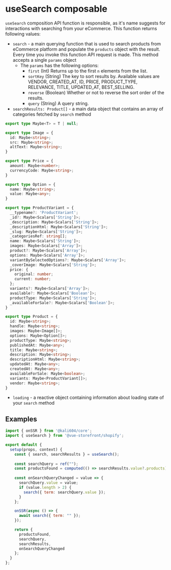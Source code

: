 # useSearch composable

`useSearch` composition API function is responsible, as it's name suggests for interactions with searching from your eCommerce. This function returns following values:

- `search` - a main querying function that is used to search products from eCommerce platform and populate the `products` object with the result. Every time you invoke this function API request is made. This method accepts a single `params` object
    - The `params` has the following options:
        - `first` (Int) Returns up to the first `n` elements from the list.
        - `sortKey` (String) The key to sort results by. Available values are VENDOR, CREATED_AT, ID, PRICE, PRODUCT_TYPE, RELEVANCE, TITLE, UPDATED_AT, BEST_SELLING.
        - `reverse` (Boolean) Whether or not to reverse the sort order of the results.
        - `query` (String) A query string.
- `searchResults: Product[]` - a main data object that contains an array of categories fetched by `search` method

```typescript
export type Maybe<T> = T | null;

export type Image = {
  id: Maybe<string>;
  src: Maybe<string>;
  altText: Maybe<string>;
}

export type Price = {
  amount: Maybe<number>;
  currencyCode: Maybe<string>;
}

export type Option = {
  name: Maybe<string>;
  value: Maybe<any>;
}

export type ProductVariant = {
  __typename?: 'ProductVariant';
  _id?: Maybe<Scalars['String']>;
  _description: Maybe<Scalars['String']>;
  _descriptionHtml: Maybe<Scalars['String']>;
  _slug: Maybe<Scalars['String']>;
  _categoriesRef: string[];
  name: Maybe<Scalars['String']>;
  images: Maybe<Scalars['Array']>;
  product?: Maybe<Scalars['Array']>;
  options: Maybe<Scalars['Array']>;
  variantBySelectedOptions?: Maybe<Scalars['Array']>;
  _coverImage: Maybe<Scalars['String']>;
  price: {
    original: number;
    current: number;
  };
  variants?: Maybe<Scalars['Array']>;
  available?: Maybe<Scalars['Boolean']>;
  productType: Maybe<Scalars['String']>;
  _availableForSale?: Maybe<Scalars['Boolean']>;
}

export type Product = {
  id: Maybe<string>;
  handle: Maybe<string>;
  images: Maybe<Image[]>;
  options: Maybe<Option[]>;
  productType: Maybe<string>;
  publishedAt: Maybe<any>;
  title: Maybe<string>;
  description: Maybe<string>;
  descriptionHtml: Maybe<string>;
  updatedAt: Maybe<any>;
  createdAt: Maybe<any>;
  availableForSale: Maybe<boolean>;
  variants: Maybe<ProductVariant[]>;
  vendor: Maybe<string>;
}
```
- `loading` - a reactive object containing information about loading state of your `search` method

## Examples

```javascript
import { onSSR } from '@kali604/core';
import { useSearch } from '@vue-storefront/shopify';

export default {
  setup(props, context) {
    const { search, searchResults } = useSearch();
    
    const searchQuery = ref("");
    const productsFound = computed(() => searchResults.value?.products);
    
    const onSearchQueryChanged = value => {
      searchQuery.value = value;
      if (value.length > 2) {
        search({ term: searchQuery.value });
      }
    };

    onSSR(async () => {
      await search({ term: "" });
    });

    return {
      productsFound,
      searchQuery,
      searchResults,
      onSearchQueryChanged
    };
  }
};
```
